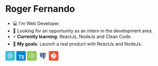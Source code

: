 # Roger Fernando

- :computer: I'm Web Developer.
- :eyes: Looking for an opportunity as an intern in the development area.
- :zap: __Currently learning__: ReactJs, NodeJs and Clean Code.
- :rocket: __My goals__: Launch a real product with ReactJs and NodeJs.

<p align="left">
  <img src="assets/reactjs.svg" width="30" height="30"/>
  <img src="assets/typescript.svg" width="30" height="30"/>
  <img src="assets/node.svg" width="30" height="30"/>
  <img src="assets/postgresql.svg" width="30" height="30"/>
  <img src="assets/git.svg" width="30" height="30"/>
</p>
